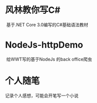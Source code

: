 # 风林教你写C#

​	基于.NET Core 3.0编写的C#基础语法教材

# NodeJs-httpDemo

​	给WWT写的基于NodeJs 的back office爬虫

# 个人随笔

  记录个人感想，可能会开笔写一个小说
